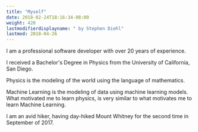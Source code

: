 ```yaml
---
title: "Myself"
date: 2018-02-24T18:16:34-08:00
weight: 420
lastmodifierdisplayname: " by Stephen Diehl"
lastmod: 2018-04-26
---
```

I am a professional software developer with over 20 years of experience.

I received a Bachelor's Degree in Physics from the University of California, San Diego.

Physics is the modeling of the world using the language of mathematics.

Machine Learning is the modeling of data using machine learning models.  What motivated me to learn physics, is very similar to what motivates me to learn Machine Learning.

I am an avid hiker, having day-hiked Mount Whitney for the second time in September of 2017.